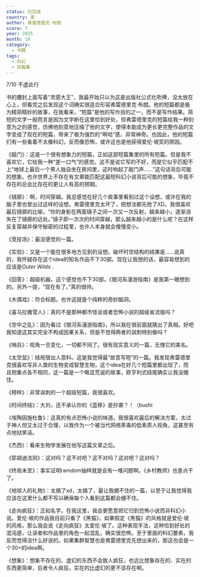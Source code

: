```yaml
---
status: 已完成
country: 美
author: 弗雷德里克·布朗
score: 7
year: 2025
month: 10
category:
  - 书籍
tags:
  - 科幻
  - 短篇集
---
```

7/10 不虚此行

书的腰封上面写着“灵感大王”，我最开始只以为这是出版社公式化吹捧，没太放在心上，但看完之后发现这个词确实很适合形容弗雷德里克·布朗。他的短篇都是极为精简精妙的故事，在我看来，“短篇”是他的写作目的之一，而不是写作结果。简短的文字一般而言是因为文字断在这里恰到好处，但弗雷德里克的短篇给我一种刻意为之的感觉，仿佛他刻意地压缩了他的文字，使得本能成为更长更完整作品的文字变成了现在的短篇，带来了极为强烈的“啊哈”感，非常神奇。也因此，他的短篇们有一些看着不太像科幻，反而像恐怖，或许这也是他获得爱伦·坡奖的原因。

《敲门》：这是一个很有想象力的短篇，正如这部短篇集里的所有短篇。但是我不喜欢它，它给我一种“差一口气”的感觉。这不是说它写的不好，而是它似乎匹配不上“地球上最后一个男人独自坐在房间里，这时响起了敲门声……”这句话背后可能的想象。也许世界上不存在有文章能匹配这最短科幻小说背后可能的想象，毕竟不存在的总会比存在的更让人有高的预期。

《镜廊》：啊，时间穿越。我总感觉在好几个故事里看到过这个设想，或许在我的脑子里也曾出过这样的设想。弗雷德里克太坏了，把想法都先抢了XD。我很喜欢最后镜廊的比喻，“你的身影在两面镜子之间一次又一次反射，越来越小，逐渐消失在了镜廊的远处。”镜子即一次次的时间穿越，那么越来越小的是什么呢？在这样反复穿越并保守秘密的过程里，也许人本身就会慢慢变小。

《竞技场》：最没感觉的一篇。

《实验》：又是一个能在很多地方见到的设想。破坏时空结构的结果是……说真的，我怀疑存在这个idea的知名作品不下30部。现在让我想的话，最容易想到的应该是*Outer Wilds* .

《回答》：超级机器。这个感觉也不下30部。《银河系漫游指南》是我第一眼想到的。另外一提，“现在有了。”真的很帅。

《木偶戏》：符合标题。也许这就是个纯粹的奇妙脑洞。

《喜马拉雅雪人》：真的不是那种都市怪谈或者恐怖小说的超级省流版吗？

《空中之乱》：因为看过《银河系漫游指南》，所以我在很前面就猜出了真相。好吧我知道这其实完全不构成因果关系，但是不觉得两者的讽刺特别像吗？

《哨兵》：视角一旦变化，一切都不同了。很有现实意义的一篇，无愧它的美名。

《太空鼠》：结局很出人意料。这是我觉得最“故意写短”的一篇。我发现弗雷德里克很喜欢写非人类的生物变成智慧生物，这个idea在好几个短篇里都出现了，而且侧重点各不相同，这一篇是一个略显荒诞的故事，欧亨利式结尾确实让我没绷住。

《榜样》：非常讽刺的一个超级短篇，我很喜欢。

《时间终结》：大刘，还不承认你的《蓝移》是抄袭？！（bushi

《埃陶因施杜鲁》：这真的有点恐怖小说的味道。我很喜欢最后的解决方案，太过于神人但又太过于合理，以我作为一个被当代网络荼毒的低素质人视角，这甚至有点地狱笑话。

《杰西》：看来生物学发展在他写这篇文章之后。

《耶胡迪法则》：这对吗？这不对吧？这不对吗？这对吧？这对吗？

《终局未至》：事实证明ramdom抽样就是会有一堆问题啊。《乡村教师》也差点干了。

《地球人的礼物》：太搞了xd，太搞了，最让我绷不住的一篇，以至于让我觉得我应该在这里什么都不写以确保每个人看到这篇都会绷不住。

《走向疯狂》：正如名字。在我这里，我会更愿意把它归到恐怖小说而非科幻小说。爱伦·坡的作品我目前只看了《黑猫》，如果假定《黑猫》的风格就是爱伦·坡的风格，那么我会说《走向疯狂》太爱伦·坡了。这种表现手法，这种恰到好处的混沌感，让读者和作品里的角色一起混乱，确实很恐怖。至于里面的科幻要素，我反而觉得没什么好说的。如果集群智慧也是弗雷德里克先想出来的，那这也会是一个30+的idea啊。

《想象》：想象不存在的、虚幻的东西不会致人疯狂，也远比想象存在的、实在的东西更简单，后者令人疯狂。实在的比虚幻的更不该存在啊。
